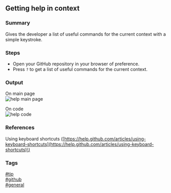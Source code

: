 ## Getting help in context

### Summary
Gives the developer a list of useful commands for the current context with a simple keystroke.

### Steps
- Open your GitHub repository in your browser of preference.
- Press `?` to get a list of useful commands for the current context.

### Output
On main page  
![help main page](https://cloud.githubusercontent.com/assets/19519411/21317242/f1842bc8-c5c9-11e6-8554-d54b8de96db5.png)   

On code  
![help code](https://cloud.githubusercontent.com/assets/19519411/21317243/f18cd9da-c5c9-11e6-8897-02c4e817e3c8.png)

### References
Using keyboard shortcuts \([https://help.github.com/articles/using-keyboard-shortcuts](https://help.github.com/articles/using-keyboard-shortcuts)\)

### Tags
[#tip](../../tips.md)  
[#github](../github.md)  
[#general](general.md)  
